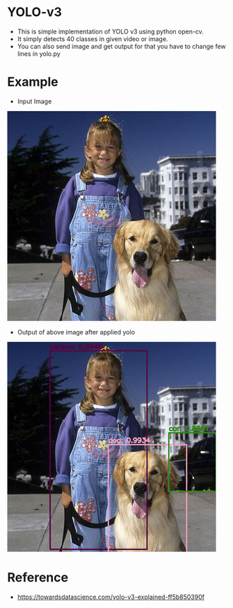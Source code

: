 # YOLO-v3

- This is simple implementation of YOLO v3 using python open-cv.
- It simply detects 40 classes in given video or image.
- You can also send image and get output for that you have to change few lines in yolo.py

# Example 
- Input Image 
<img src = "yolo_example.jpg" alt = "input_image" title = "Input Image">

- Output of above image after applied yolo
<img src = "output.png" alt = "Output_image" title = "Output Image">


# Reference
- https://towardsdatascience.com/yolo-v3-explained-ff5b850390f
